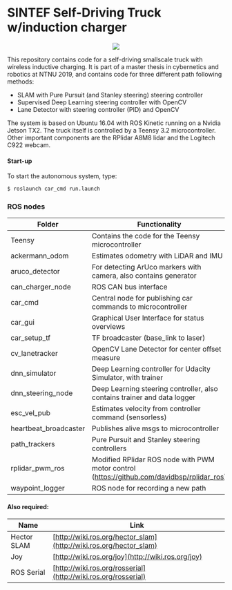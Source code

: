 
# SINTEF Self-Driving Truck w/induction charger
<p align="center">
  <img src="https://github.com/joneivind/Self-Driving-Truck/blob/master/truck.png">
</p>

This repository contains code for a self-driving smallscale truck with wireless inductive charging.
It is part of a master thesis in cybernetics and robotics at NTNU 2019, and contains code for three different path following methods:
- SLAM with Pure Pursuit (and Stanley steering) steering controller
- Supervised Deep Learning steering controller with OpenCV
- Lane Detector with steering controller (PID) and OpenCV

The system is based on Ubuntu 16.04 with ROS Kinetic running on a Nvidia Jetson TX2. The truck itself is controlled by a Teensy 3.2 microcontroller. Other important components are the RPlidar A8M8 lidar and the Logitech C922 webcam.

#### Start-up
To start the autonomous system, type:
```sh
$ roslaunch car_cmd run.launch  
```

### ROS nodes 
| Folder | Functionality |
| ------ | ------ |
|Teensy|Contains the code for the Teensy microcontroller|
|ackermann_odom | Estimates odometry with LiDAR and IMU |
|aruco_detector|For detecting ArUco markers with camera, also contains generator|
|can_charger_node|ROS CAN bus interface|
|car_cmd|Central node for publishing car commands to microcontroller|
|car_gui|Graphical User Interface for status overviews|
|car_setup_tf|TF broadcaster (base_link to laser)|
|cv_lanetracker|OpenCV Lane Detector for center offset measure|
|dnn_simulator|Deep Learning controller for Udacity Simulator, with trainer|
|dnn_steering_node|Deep Learning steering controller, also contains trainer and data logger|
|esc_vel_pub|Estimates velocity from controller command (sensorless)|
|heartbeat_broadcaster|Publishes alive msgs to microcontroller|
|path_trackers|Pure Pursuit and Stanley steering controllers|
|rplidar_pwm_ros|Modified RPlidar ROS node with PWM motor control (https://github.com/davidbsp/rplidar_ros)
|waypoint_logger|ROS node for recording a new path

#### Also required:
| Name | Link |
| ------ | ------ |
| Hector SLAM | [http://wiki.ros.org/hector_slam](http://wiki.ros.org/hector_slam) |
|Joy|[http://wiki.ros.org/joy](http://wiki.ros.org/joy)|
|ROS Serial|[http://wiki.ros.org/rosserial](http://wiki.ros.org/rosserial)|
